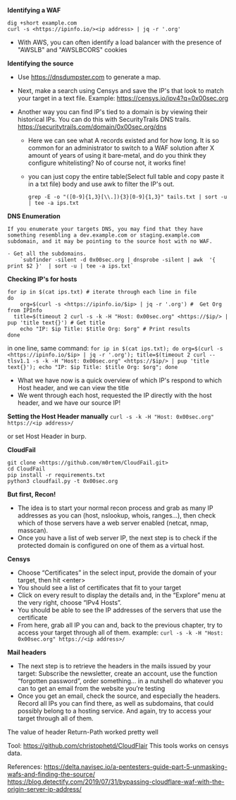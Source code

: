 **Identifying a WAF**
```
dig +short example.com
curl -s <https://ipinfo.io/><ip address> | jq -r '.org'
```

-  With AWS, you can often identify a load balancer with the presence of "AWSLB" and "AWSLBCORS" cookies

**Identifying the source**

- Use https://dnsdumpster.com to generate a map.

- Next, make a search using Censys and save the IP's that look to match your target in a text file.
Example: https://censys.io/ipv4?q=0x00sec.org

- Another way you can find IP's tied to a domain is by viewing their historical IPs. You can do this with SecurityTrails DNS trails. 
https://securitytrails.com/domain/0x00sec.org/dns

	-	Here we can see what A records existed and for how long. It is so common for an administrator to switch to a WAF solution after X amount of years of using it bare-metal, and do you think they configure whitelisting? No of course not, it works fine!
	-	you can just copy the entire table(Select full table and copy paste it in a txt file) body and use awk to filter the IP's out.
		
		`grep -E -o "([0-9]{1,3}[\\.]){3}[0-9]{1,3}" tails.txt | sort -u | tee -a ips.txt`
		
**DNS Enumeration**
		
	If you enumerate your targets DNS, you may find that they have something resembling a dev.example.com or staging.example.com subdomain, and it may be pointing to the source host with no WAF. 
		
	- Get all the subdomains.
		`subfinder -silent -d 0x00sec.org | dnsprobe -silent | awk  '{ print $2 }'  | sort -u | tee -a ips.txt`
		
**Checking IP's for hosts**


```
for ip in $(cat ips.txt) # iterate through each line in file
do 
	org=$(curl -s <https://ipinfo.io/$ip> | jq -r '.org') #  Get Org from IPInfo
  title=$(timeout 2 curl -s -k -H "Host: 0x00sec.org" <https://$ip/> | pup 'title text{}') # Get title
	echo "IP: $ip Title: $title Org: $org" # Print results
done 
```
in one line, same command:
`for ip in $(cat ips.txt); do org=$(curl -s <https://ipinfo.io/$ip> | jq -r '.org'); title=$(timeout 2 curl --tlsv1.1 -s -k -H "Host: 0x00sec.org" <https://$ip/> | pup 'title text{}'); echo "IP: $ip Title: $title Org: $org"; done`


- What we have now is a quick overview of which IP's respond to which Host header, and we can view the title
- We went through each host, requested the IP directly with the host header, and we have our source IP!

**Setting the Host Header manually**
`curl -s -k -H "Host: 0x00sec.org" https://<ip address>/`

or set Host Header in burp.

**CloudFail** 

```
git clone <https://github.com/m0rtem/CloudFail.git>
cd CloudFail
pip install -r requirements.txt
python3 cloudfail.py -t 0x00sec.org
```

**But first, Recon!**
- The idea is to start your normal recon process and grab as many IP addresses as you can (host, nslookup, whois, ranges…), then check which of those servers have a web server enabled (netcat, nmap, masscan). 
- Once you have a list of web server IP, the next step is to check if the protected domain is configured on one of them as a virtual host.

**Censys**
-  Choose “Certificates” in the select input, provide the domain of your target, then hit \<enter\>
-  You should see a list of certificates that fit to your target
-  Click on every result to display the details and, in the “Explore” menu at the very right, choose “IPv4 Hosts”.
-  You should be able to see the IP addresses of the servers that use the certificate
-  From here, grab all IP you can and, back to the previous chapter, try to access your target through all of them.
example: 
`curl -s -k -H "Host: 0x00sec.org" https://<ip address>/`

**Mail headers**
- The next step is to retrieve the headers in the mails issued by your target: Subscribe the newsletter, create an account, use the function “forgotten password”, order something… in a nutshell do whatever you can to get an email from the website you’re testing 
- Once you get an email, check the source, and especially the headers. Record all IPs you can find there, as well as subdomains, that could possibly belong to a hosting service. And again, try to access your target through all of them.

The value of header Return-Path worked pretty well

Tool: https://github.com/christophetd/CloudFlair
This tools works on censys data.

References:
https://delta.navisec.io/a-pentesters-guide-part-5-unmasking-wafs-and-finding-the-source/
https://blog.detectify.com/2019/07/31/bypassing-cloudflare-waf-with-the-origin-server-ip-address/
